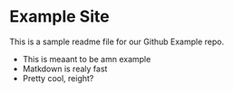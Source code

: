 # Example Site
This is a sample readme file for our Github Example repo. 
* This is meaant to be amn example
* Matkdown is realy fast
* Pretty cool, reight?